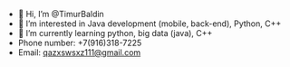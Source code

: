 - 👋 Hi, I’m @TimurBaldin
- 👀 I’m interested in Java development (mobile, back-end), Python, С++
- 🌱 I’m currently learning python, big data (java), C++ 
- Phone number: +7(916)318-7225
- Email: qazxswsxz111@gmail.com

<!---
TimurBaldin/TimurBaldin is a ✨ special ✨ repository because its `README.md` (this file) appears on your GitHub profile.
You can click the Preview link to take a look at your changes.
--->

